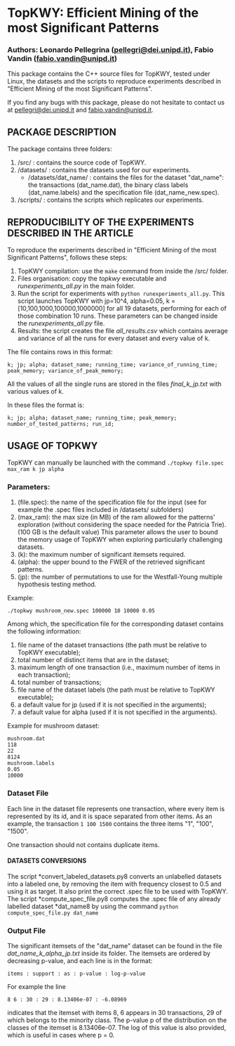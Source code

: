 # TopKWY: Efficient Mining of the most Significant Patterns
### Authors: Leonardo Pellegrina (pellegri@dei.unipd.it), Fabio Vandin (fabio.vandin@unipd.it)

This package contains the C++ source files for TopKWY, tested under Linux, the datasets and the scripts to reproduce experiments described in "Efficient Mining of the most Significant Patterns".


If you find any bugs with this package, please do not hesitate to contact us at pellegri@dei.unipd.it and fabio.vandin@unipd.it.


## PACKAGE DESCRIPTION

The package contains three folders:

1. /src/ : contains the source code of TopKWY.
2. /datasets/ : contains the datasets used for our experiments.
   - /datasets/dat_name/ : contains the files for the dataset "dat_name": the transactions (dat_name.dat), the binary class labels (dat_name.labels) and the specification file (dat_name_new.spec).
3. /scripts/ : contains the scripts which replicates our experiments.


## REPRODUCIBILITY OF THE EXPERIMENTS DESCRIBED IN THE ARTICLE

To reproduce the experiments described in "Efficient Mining of the most Significant Patterns", follows these steps:
1. TopKWY compilation: use the `make` command from inside the /src/ folder.
2. Files organisation: copy the *topkwy* executable and *runexperiments_all.py* in the main folder.
3. Run the script for experiments with `python runexperiments_all.py`. This script launches TopKWY with jp=10^4, alpha=0.05, k = [10,100,1000,100000,1000000] for all 19 datasets, performing for each of those combination 10 runs. These parameters can be changed inside the *runexperiments_all.py* file.
4. Results: the script creates the file *all_results.csv* which contains average and variance of all the runs for every dataset and every value of k.


The file contains rows in this format:

```
k; jp; alpha; dataset_name; running_time; variance_of_running_time; peak_memory; variance_of_peak_memory;
```

All the values of all the single runs are stored in the files *final_k_jp.txt* with various values of k.

In these files the format is:
```
k; jp; alpha; dataset_name; running_time; peak_memory; number_of_tested_patterns; run_id;
```


## USAGE OF TOPKWY

TopKWY can manually be launched with the command `./topkwy file.spec max_ram k jp alpha`


### Parameters:

1. (file.spec): the name of the specification file for the input (see for example the .spec files included in /datasets/ subfolders)
2. (max_ram): the max size (in MB) of the ram allowed for the patterns' exploration (without considering the space needed for the Patricia Trie). (100 GB is the default value) This parameter allows the user to bound the memory usage of TopKWY when exploring particularly challenging datasets.
3. (k): the maximum number of significant itemsets required.
5. (alpha): the upper bound to the FWER of the retrieved significant patterns.
4. (jp): the number of permutations to use for the Westfall-Young multiple hypothesis testing method.

Example:
```
./topkwy mushroom_new.spec 100000 10 10000 0.05
```

Among which, the specification file for the corresponding dataset contains the following information:
1. file name of the dataset transactions (the path must be relative to TopKWY executable);
2. total number of distinct items that are in the dataset;
3. maximum length of one transaction (i.e., maximum number of items in each transaction);
4. total number of transactions;
5. file name of the dataset labels (the path must be relative to TopKWY executable);
6. a default value for jp (used if it is not specified in the arguments);
7. a default value for alpha (used if it is not specified in the arguments).

Example for mushroom dataset:
```
mushroom.dat
118
22
8124
mushroom.labels
0.05
10000
```

### Dataset File

Each line in the dataset file represents one transaction, where every item is represented by its id, and it is space separated from other items.
As an example, the transaction `1 100 1500` contains the three items "1", "100", "1500".


One transaction should not contains duplicate items.


#### DATASETS CONVERSIONS

The script *convert_labeled_datasets.py8 converts an unlabelled datasets into a labeled one, by removing the item with frequency closest to 0.5 and using it as target. It also print the correct .spec file to be used with TopKWY.
The script *compute_spec_file.py8 computes the .spec file of any already labelled dataset *dat_name8 by using the command `python compute_spec_file.py dat_name`


### Output File

The significant itemsets of the "dat_name" dataset can be found in the file *dat_name_k_alpha_jp.txt* inside its folder. The itemsets are ordered by decreasing p-value, and each line is in the format:
```
items : support : as : p-value : log-p-value
```
For example the line
```
8 6 : 30 : 29 : 8.13406e-07 : -6.08969
```
indicates that the itemset with items 8, 6 appears in 30 transactions, 29 of which belongs to the minority class. The p-value p of the distribution on the classes of the itemset is 8.13406e-07. The log of this value is also provided, which is useful in cases where p = 0.
